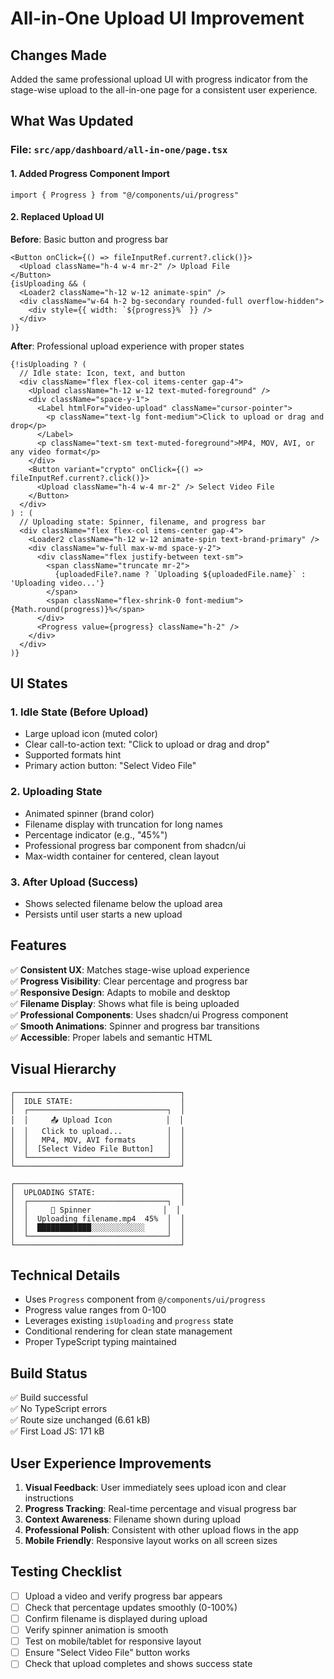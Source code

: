 # All-in-One Upload UI Improvement

## Changes Made

Added the same professional upload UI with progress indicator from the stage-wise upload to the all-in-one page for a consistent user experience.

## What Was Updated

### File: `src/app/dashboard/all-in-one/page.tsx`

#### 1. Added Progress Component Import
```tsx
import { Progress } from "@/components/ui/progress"
```

#### 2. Replaced Upload UI

**Before**: Basic button and progress bar
```tsx
<Button onClick={() => fileInputRef.current?.click()}>
  <Upload className="h-4 w-4 mr-2" /> Upload File
</Button>
{isUploading && (
  <Loader2 className="h-12 w-12 animate-spin" />
  <div className="w-64 h-2 bg-secondary rounded-full overflow-hidden">
    <div style={{ width: `${progress}%` }} />
  </div>
)}
```

**After**: Professional upload experience with proper states
```tsx
{!isUploading ? (
  // Idle state: Icon, text, and button
  <div className="flex flex-col items-center gap-4">
    <Upload className="h-12 w-12 text-muted-foreground" />
    <div className="space-y-1">
      <Label htmlFor="video-upload" className="cursor-pointer">
        <p className="text-lg font-medium">Click to upload or drag and drop</p>
      </Label>
      <p className="text-sm text-muted-foreground">MP4, MOV, AVI, or any video format</p>
    </div>
    <Button variant="crypto" onClick={() => fileInputRef.current?.click()}>
      <Upload className="h-4 w-4 mr-2" /> Select Video File
    </Button>
  </div>
) : (
  // Uploading state: Spinner, filename, and progress bar
  <div className="flex flex-col items-center gap-4">
    <Loader2 className="h-12 w-12 animate-spin text-brand-primary" />
    <div className="w-full max-w-md space-y-2">
      <div className="flex justify-between text-sm">
        <span className="truncate mr-2">
          {uploadedFile?.name ? `Uploading ${uploadedFile.name}` : 'Uploading video...'}
        </span>
        <span className="flex-shrink-0 font-medium">{Math.round(progress)}%</span>
      </div>
      <Progress value={progress} className="h-2" />
    </div>
  </div>
)}
```

## UI States

### 1. Idle State (Before Upload)
- Large upload icon (muted color)
- Clear call-to-action text: "Click to upload or drag and drop"
- Supported formats hint
- Primary action button: "Select Video File"

### 2. Uploading State
- Animated spinner (brand color)
- Filename display with truncation for long names
- Percentage indicator (e.g., "45%")
- Professional progress bar component from shadcn/ui
- Max-width container for centered, clean layout

### 3. After Upload (Success)
- Shows selected filename below the upload area
- Persists until user starts a new upload

## Features

✅ **Consistent UX**: Matches stage-wise upload experience  
✅ **Progress Visibility**: Clear percentage and progress bar  
✅ **Responsive Design**: Adapts to mobile and desktop  
✅ **Filename Display**: Shows what file is being uploaded  
✅ **Professional Components**: Uses shadcn/ui Progress component  
✅ **Smooth Animations**: Spinner and progress bar transitions  
✅ **Accessible**: Proper labels and semantic HTML  

## Visual Hierarchy

```
┌─────────────────────────────────────┐
│  IDLE STATE:                        │
│  ┌───────────────────────────────┐  │
│  │     📤 Upload Icon            │  │
│  │   Click to upload...          │  │
│  │   MP4, MOV, AVI formats       │  │
│  │  [Select Video File Button]   │  │
│  └───────────────────────────────┘  │
└─────────────────────────────────────┘

┌─────────────────────────────────────┐
│  UPLOADING STATE:                   │
│  ┌───────────────────────────────┐  │
│  │     🔄 Spinner                │  │
│  │  Uploading filename.mp4  45%  │  │
│  │  ████████████░░░░░░░░░░░░     │  │
│  └───────────────────────────────┘  │
└─────────────────────────────────────┘
```

## Technical Details

- Uses `Progress` component from `@/components/ui/progress`
- Progress value ranges from 0-100
- Leverages existing `isUploading` and `progress` state
- Conditional rendering for clean state management
- Proper TypeScript typing maintained

## Build Status

✅ Build successful  
✅ No TypeScript errors  
✅ Route size unchanged (6.61 kB)  
✅ First Load JS: 171 kB  

## User Experience Improvements

1. **Visual Feedback**: User immediately sees upload icon and clear instructions
2. **Progress Tracking**: Real-time percentage and visual progress bar
3. **Context Awareness**: Filename shown during upload
4. **Professional Polish**: Consistent with other upload flows in the app
5. **Mobile Friendly**: Responsive layout works on all screen sizes

## Testing Checklist

- [ ] Upload a video and verify progress bar appears
- [ ] Check that percentage updates smoothly (0-100%)
- [ ] Confirm filename is displayed during upload
- [ ] Verify spinner animation is smooth
- [ ] Test on mobile/tablet for responsive layout
- [ ] Ensure "Select Video File" button works
- [ ] Check that upload completes and shows success state
